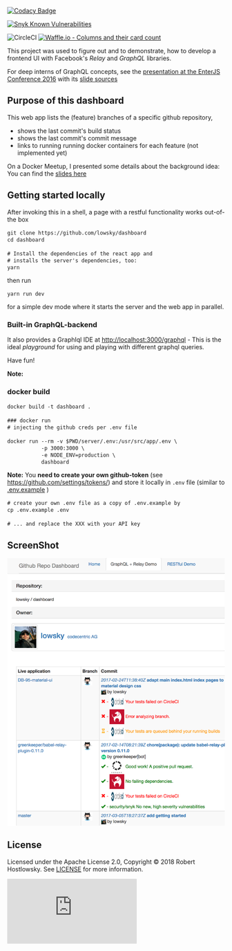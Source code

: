 [![Codacy Badge](https://api.codacy.com/project/badge/Grade/5f6f0a485bfe4afab427fdba4eae3ac2)](https://www.codacy.com/app/skylab/dashboard)

[![Snyk Known Vulnerabilities](https://snyk.io/test/github/lowsky/dashboard/badge.svg)](https://snyk.io/test/github/lowsky/dashboard) 

![CircleCI](https://circleci.com/gh/lowsky/dashboard.svg?style=svg) 
[![Waffle.io - Columns and their card count](https://badge.waffle.io/lowsky/dashboard.svg?columns=all)](https://waffle.io/lowsky/dashboard)

This project was used to figure out and to demonstrate, how to develop a frontend UI with Facebook's _Relay_ and _GraphQL_ libraries.

For deep interns of GraphQL concepts, see the [presentation at the EnterJS Conference 2016](https://lowsky.github.io/deck-graphql-relay-talk) with its [slide sources](https://www.github.com/lowsky/deck-graphql-relay-talk)

## Purpose of this dashboard

This web app lists the (feature) branches of a specific github repository,

-   shows the last commit's build status
-   shows the last commit's commit message
-   links to running running docker containers for each feature (not implemented yet)

On a Docker Meetup, I presented some details about the background idea: You can find the [slides here](https://github.com/lowsky/dockerMeetupSlides)

## Getting started locally

After invoking this in a shell, a page with a restful functionality works out-of-the box

    git clone https://github.com/lowsky/dashboard
    cd dashboard
    
    # Install the dependencies of the react app and
    # installs the server's dependencies, too:
    yarn 

    
    
then run  

    yarn run dev
    
for a simple dev mode where it starts the server and the web app in parallel.


### Built-in GraphQL-backend

It also provides a GraphIql IDE at <http://localhost:3000/graphql> - This is the ideal _playground_ 
for using and playing with different graphql queries.

Have fun!
    
**Note:**
### docker build

    docker build -t dashboard .
    
    ### docker run
    # injecting the github creds per .env file
    
    docker run --rm -v $PWD/server/.env:/usr/src/app/.env \
               -p 3000:3000 \
               -e NODE_ENV=production \
               dashboard

**Note:**
You  **need to create your own github-token** (see https://github.com/settings/tokens/) and 
store it locally in `.env` file (similar to [.env.example](.env.example) )

    # create your own .env file as a copy of .env.example by
    cp .env.example .env
    
    # ... and replace the XXX with your API key
    

## ScreenShot

![Preview image](./assets/images/DashboardDemo.png)


## License

Licensed under the Apache License 2.0, Copyright ©️ 2018 Robert Hostlowsky. See [LICENSE](LICENSE) for more information.

![Analytics](https://ga-beacon.appspot.com/UA-72383363-1/lowsky/dashboard/README.md)
